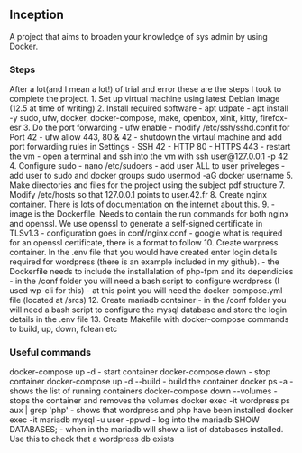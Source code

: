 <h2>Inception</h2>
A project that aims to broaden your knowledge of sys admin by using Docker.
<h3>Steps</h3>
After a lot(and I mean a lot!) of trial and error these are the steps I took to complete the project.
1. Set up virtual machine using latest Debian image (12.5 at time of writing)
2. Install required software - apt udpate
                             - apt install -y sudo, ufw, docker, docker-compose, make, openbox, xinit, kitty, firefox-esr
3. Do the port forwarding - ufw enable
                          - modify /etc/ssh/sshd.confit for Port 42
                          - ufw allow 443, 80 & 42
                          - shutdown the virtaul machine and add port forwarding rules in Settings
                             - SSH 42
                             - HTTP 80
                             - HTTPS 443
                         - restart the vm
                         - open a terminal and ssh into the vm with ssh user@127.0.0.1 -p 42
4. Configure sudo - nano /etc/sudoers
                  - add user ALL to user priveleges
                  - add user to sudo and docker groups sudo usermod -aG docker username
5. Make directories and files for the project using the subject pdf structure
7. Modify /etc/hosts so that 127.0.0.1 points to user.42.fr
8. Create nginx container. There is lots of documentation on the internet about this.
9.                        - image is the Dockerfile. Needs to contain the run commands for both nginx and openssl. We use openssl to generate a self-signed certificate in TLSv1.3
                          - configuration goes in conf/nginx.conf
                          - google what is required for an openssl certificate, there is a format to follow
10. Create worpress container. In the .env file that you would have created enter login details required for wordpress (there is an example included in my github).
                - the Dockerfile needs to include the installalation of php-fpm and its dependicies
                - in the /conf folder you will need a bash script to configure wordpress (I used wp-cli for this)
                - at this point you will need the docker-compose.yml file (located at /srcs)
12. Create mariadb container - in the /conf folder you will need a bash script to configure the mysql database and store the login details in the .env file
13. Create Makefile with docker-compose commands to build, up, down, fclean etc

<h3>Useful commands</h3>
docker-compose up -d - start container
docker-compose down - stop container
docker-compose up -d --build - build the container
docker ps -a - shows the list of running containers
docker-compose down --volumes - stops the container and removes the volumes
docker exec -it wordpress ps aux | grep 'php' - shows that wordpress and php have been installed
docker exec -it mariadb mysql -u user -ppwd - log into the mariadb
SHOW DATABASES; - when in the mariadb will show a list of databases installed. Use this to check that a wordpress db exists
